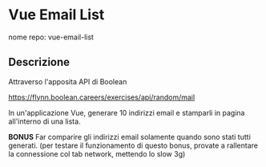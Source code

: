 # Vue Email List
nome repo: vue-email-list

## Descrizione

Attraverso l'apposita API di Boolean

https://flynn.boolean.careers/exercises/api/random/mail

In un'applicazione Vue, generare 10 indirizzi email e stamparli in pagina all'interno di una lista.

**BONUS**
Far comparire gli indirizzi email solamente quando sono stati tutti generati. (per testare il funzionamento di questo bonus, provate a rallentare la connessione col tab network, mettendo lo slow 3g)
